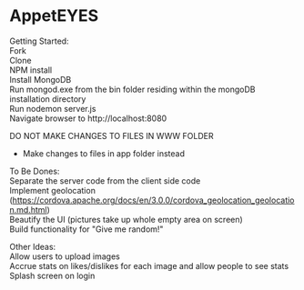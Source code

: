AppetEYES
=========

Getting Started:  
Fork  
Clone  
NPM install  
Install MongoDB  
Run mongod.exe from the bin folder residing within the mongoDB installation directory  
Run nodemon server.js  
Navigate browser to http://localhost:8080  

DO NOT MAKE CHANGES TO FILES IN WWW FOLDER  
  - Make changes to files in app folder instead
  
To Be Dones:  
Separate the server code from the client side code  
Implement geolocation (https://cordova.apache.org/docs/en/3.0.0/cordova_geolocation_geolocation.md.html)  
Beautify the UI (pictures take up whole empty area on screen)  
Build functionality for "Give me random!"  

Other Ideas:  
Allow users to upload images  
Accrue stats on likes/dislikes for each image and allow people to see stats  
Splash screen on login  

